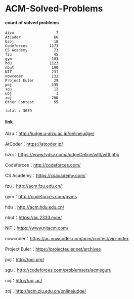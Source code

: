 ﻿# ACM-Solved-Problems

#### count of solved problems
	Aizu                   7
	AtCoder               66
	bzoj                  18
	Codeforces          1173
	CS Academy            73
	fzu                   45
	gym                  103
	hdu                 1123
	nbut                 100
	NIT                  231
	nowcoder             132
	Project Euler         29
	poj                  195
	sgu                   12
	uoj                    1
	zoj                  266
	Other Contest         65

`total : 3639`


#### link

Aizu：http://judge.u-aizu.ac.jp/onlinejudge/

AtCoder：https://atcoder.jp/

bzoj：https://www.lydsy.com/JudgeOnline/wttl/wttl.php

Codeforces：http://codeforces.com/

CS Academy：https://csacademy.com/

fzu：http://acm.fzu.edu.cn/

gym：http://codeforces.com/gyms

hdu：http://acm.hdu.edu.cn/

nbut：https://ac.2333.moe/

NIT：https://www.nitacm.com/

nowcoder：https://ac.nowcoder.com/acm/contest/vip-index

Project Euler：https://projecteuler.net/archives

poj：http://poj.org/

sgu：http://codeforces.com/problemsets/acmsguru

uoj：http://uoj.ac/

zoj：http://acm.zju.edu.cn/onlinejudge/